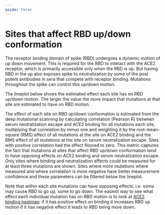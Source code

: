 ```yaml
---
aside: false
---
```


# Sites that affect RBD up/down conformation

The receptor binding domain of spike (RBD) undergoes a dynamic motion of up down movement. This is required for the RBD to interact with the ACE2 receptor, which is primarily accessible only when the RBD is up. But having RBD in the up also exposes spike to neutralization by some of the post potent antibodies in sera that compete with receptor binding. Mutations throughout the spike can control this up/down motion. 

The lineplot below shows the estimated effect each site has on RBD up/down motion. The larger the value the more impact that mutations at that site are estimated to have on RBD motion. 

The effect of each site on RBD up/down conformation is estimated from the deep mutational scanning by calculating correlation (Pearson R) between serum neutralization escape and ACE2 binding for all mutations each site, multiplying that correlation by minus one and weighting it by the root-mean-square (RMS) effect of all mutations at the site on ACE2 binding and the RMS effect of all mutations at the site on serum neutralization escape. Sites with positive correlation had the effect floored to zero. This metric captures the fact that mutations at sites that affect RBD up/down conformation tend to have opposing effects on ACE2 binding and serum neutralization escape. Only sites where binding and neutralization effects could be measured for at least three mutations are shown. Sites where more mutations where measured and where correlation is more negative have better measurement confidence and these parameters can be filtered below the lineplot. 

Note that within each site mutations can have opposing effects, i.e. some may cause RBD to go up, some to go down. The easiest way to see what effect each individual mutation has on RBD motion is to look at [ACE2 binding heatmap](/receptor_binding): if it has positive effect on binding it increases RBD up motion if it has negative effect it leads to RBD being more down.

<Figure caption="Effects of mutations on  RBD up/down motion">
    <Altair :showShadow="true" :spec-url="'htmls/RBD_up_down_chart_html.html'"></Altair>
</Figure>
